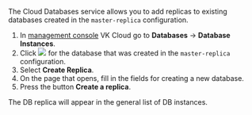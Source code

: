 The Cloud Databases service allows you to add replicas to existing databases created in the `master-replica` configuration.

1. In [management console](https://msk.cloud.vk.com/app/) VK Cloud go to **Databases** → **Database Instances**.
1. Click ![ ](/en/assets/more-icon.svg "inline") for the database that was created in the `master-replica` configuration.
1. Select **Create Replica**.
1. On the page that opens, fill in the fields for creating a new database.
1. Press the button **Create a replica**.

The DB replica will appear in the general list of DB instances.
